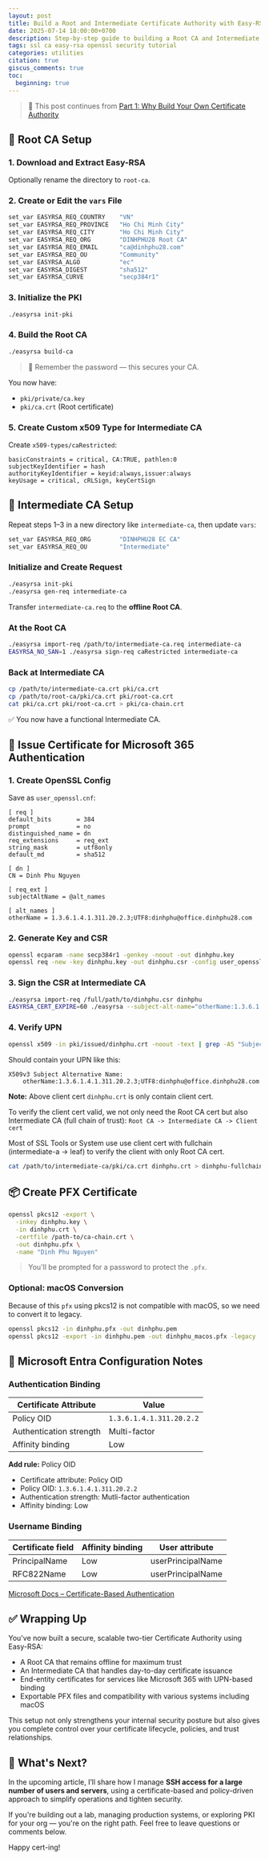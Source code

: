 ```yaml
---
layout: post
title: Build a Root and Intermediate Certificate Authority with Easy-RSA
date: 2025-07-14 18:00:00+0700
description: Step-by-step guide to building a Root CA and Intermediate CA using Easy-RSA, including issuing certificates for Microsoft 365 authentication.
tags: ssl ca easy-rsa openssl security tutorial
categories: utilities
citation: true
giscus_comments: true
toc:
  beginning: true
---
```


> 📖 This post continues from [Part 1: Why Build Your Own Certificate Authority](/why-build-your-own-certificate-authority)

## 📁 Root CA Setup

### 1. Download and Extract Easy-RSA

Optionally rename the directory to `root-ca`.

### 2. Create or Edit the `vars` File

```sh
set_var EASYRSA_REQ_COUNTRY    "VN"
set_var EASYRSA_REQ_PROVINCE   "Ho Chi Minh City"
set_var EASYRSA_REQ_CITY       "Ho Chi Minh City"
set_var EASYRSA_REQ_ORG        "DINHPHU28 Root CA"
set_var EASYRSA_REQ_EMAIL      "ca@dinhphu28.com"
set_var EASYRSA_REQ_OU         "Community"
set_var EASYRSA_ALGO           "ec"
set_var EASYRSA_DIGEST         "sha512"
set_var EASYRSA_CURVE          "secp384r1"
```

### 3. Initialize the PKI

```sh
./easyrsa init-pki
```

### 4. Build the Root CA

```sh
./easyrsa build-ca
```

> 🔐 Remember the password — this secures your CA.

You now have:

- `pki/private/ca.key`
- `pki/ca.crt` (Root certificate)

### 5. Create Custom x509 Type for Intermediate CA

Create `x509-types/caRestricted`:

```properties
basicConstraints = critical, CA:TRUE, pathlen:0
subjectKeyIdentifier = hash
authorityKeyIdentifier = keyid:always,issuer:always
keyUsage = critical, cRLSign, keyCertSign
```

## 🧷 Intermediate CA Setup

Repeat steps 1–3 in a new directory like `intermediate-ca`, then update `vars`:

```sh
set_var EASYRSA_REQ_ORG        "DINHPHU28 EC CA"
set_var EASYRSA_REQ_OU         "Intermediate"
```

### Initialize and Create Request

```sh
./easyrsa init-pki
./easyrsa gen-req intermediate-ca
```

Transfer `intermediate-ca.req` to the **offline Root CA**.

### At the Root CA

```sh
./easyrsa import-req /path/to/intermediate-ca.req intermediate-ca
EASYRSA_NO_SAN=1 ./easyrsa sign-req caRestricted intermediate-ca
```

### Back at Intermediate CA

```sh
cp /path/to/intermediate-ca.crt pki/ca.crt
cp /path/to/root-ca/pki/ca.crt pki/root-ca.crt
cat pki/ca.crt pki/root-ca.crt > pki/ca-chain.crt
```

✅ You now have a functional Intermediate CA.

## 📜 Issue Certificate for Microsoft 365 Authentication

### 1. Create OpenSSL Config

Save as `user_openssl.cnf`:

```properties
[ req ]
default_bits       = 384
prompt             = no
distinguished_name = dn
req_extensions     = req_ext
string_mask        = utf8only
default_md         = sha512

[ dn ]
CN = Dinh Phu Nguyen

[ req_ext ]
subjectAltName = @alt_names

[ alt_names ]
otherName = 1.3.6.1.4.1.311.20.2.3;UTF8:dinhphu@office.dinhphu28.com
```

### 2. Generate Key and CSR

```sh
openssl ecparam -name secp384r1 -genkey -noout -out dinhphu.key
openssl req -new -key dinhphu.key -out dinhphu.csr -config user_openssl.cnf
```

### 3. Sign the CSR at Intermediate CA

```sh
./easyrsa import-req /full/path/to/dinhphu.csr dinhphu
EASYRSA_CERT_EXPIRE=60 ./easyrsa --subject-alt-name="otherName:1.3.6.1.4.1.311.20.2.3;UTF8:dinhphu@office.dinhphu28.com" sign-req client dinhphu
```

### 4. Verify UPN

```sh
openssl x509 -in pki/issued/dinhphu.crt -noout -text | grep -A5 "Subject Alternative Name"
```

Should contain your UPN like this:

```properties
X509v3 Subject Alternative Name:
    otherName:1.3.6.1.4.1.311.20.2.3;UTF8:dinhphu@office.dinhphu28.com
```

**Note:** Above client cert `dinhphu.crt` is only contain client cert.

To verify the client cert valid, we not only need the Root CA cert but also Intermediate CA (full chain of trust):
`Root CA -> Intermediate CA -> Client cert`

Most of SSL Tools or System use use client cert with fullchain (intermediate-a -> leaf) to verify the client with only Root CA cert.

```sh
cat /path/to/intermediate-ca/pki/ca.crt dinhphu.crt > dinhphu-fullchain.crt
```

## 📦 Create PFX Certificate

```sh
openssl pkcs12 -export \
  -inkey dinhphu.key \
  -in dinhphu.crt \
  -certfile /path-to/ca-chain.crt \
  -out dinhphu.pfx \
  -name "Dinh Phu Nguyen"
```

> You'll be prompted for a password to protect the `.pfx`.

### Optional: macOS Conversion

Because of this `pfx` using pkcs12 is not compatible with macOS, so we need to convert it to legacy.

```sh
openssl pkcs12 -in dinhphu.pfx -out dinhphu.pem
openssl pkcs12 -export -in dinhphu.pem -out dinhphu_macos.pfx -legacy
```

## 🏢 Microsoft Entra Configuration Notes

### Authentication Binding

| Certificate Attribute   | Value                    |
| ----------------------- | ------------------------ |
| Policy OID              | `1.3.6.1.4.1.311.20.2.2` |
| Authentication strength | Multi-factor             |
| Affinity binding        | Low                      |

**Add rule:** Policy OID

- Certificate attribute: Policy OID
- Policy OID: `1.3.6.1.4.1.311.20.2.2`
- Authentication strength: Mutli-factor authentication
- Affinity binding: Low

### Username Binding

| Certificate field | Affinity binding | User attribute    |
| ----------------- | ---------------- | ----------------- |
| PrincipalName     | Low              | userPrincipalName |
| RFC822Name        | Low              | userPrincipalName |

[Microsoft Docs – Certificate-Based Authentication](https://learn.microsoft.com/en-us/entra/identity/authentication/how-to-certificate-based-authentication#step-4-configure-username-binding-policy)

## ✅ Wrapping Up

You've now built a secure, scalable two-tier Certificate Authority using Easy-RSA:

- A Root CA that remains offline for maximum trust
- An Intermediate CA that handles day-to-day certificate issuance
- End-entity certificates for services like Microsoft 365 with UPN-based binding
- Exportable PFX files and compatibility with various systems including macOS

This setup not only strengthens your internal security posture but also gives you complete control over your certificate lifecycle, policies, and trust relationships.

## 📘 What's Next?

In the upcoming article, I’ll share how I manage **SSH access for a large number of users and servers**, using a certificate-based and policy-driven approach to simplify operations and tighten security.

If you're building out a lab, managing production systems, or exploring PKI for your org — you're on the right path. Feel free to leave questions or comments below.

Happy cert-ing!
